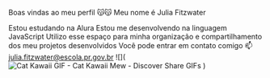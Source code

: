 Boas vindas ao meu perfil 😽😽
Meu nome é Julia Fitzwater

Estou estudando na Alura
Estou me desenvolvendo na linguagem JavaScript
Utilizo esse espaço para minha organização e compartilhamento dos meu projetos desenvolvidos
Você pode entrar em contato comigo 📫
julia.fitzwater@escola.pr.gov.br
 ![](![Cat Kawaii GIF - Cat Kawaii Mew - Discover   Share GIFs](https://github.com/jufitzwater/jufitzwater/assets/173157384/ddab9a46-ca2c-4ef2-ade7-d9ba45a20179)
)



